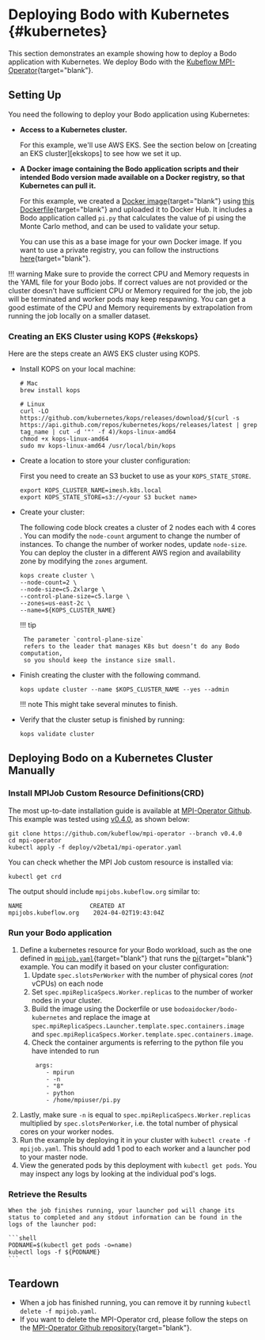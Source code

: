 # Deploying Bodo with Kubernetes {#kubernetes}

 This section demonstrates an example showing how to deploy a Bodo application with Kubernetes.
 We deploy Bodo with the [Kubeflow MPI-Operator](https://github.com/kubeflow/mpi-operator){target="blank"}. 


## Setting Up

You need the following to deploy your Bodo application using Kubernetes:

- **Access to a Kubernetes cluster.**

    For this example, we'll use AWS EKS. See the section below on [creating an EKS cluster][ekskops] to see how we set it up.

- **A Docker image containing the Bodo application scripts and their intended Bodo version made available on a Docker registry, so that Kubernetes can pull it.**

    For this example, we created a [Docker image](https://hub.docker.com/r/bodoaidocker/bodo-kubernetes/tags){target="blank"} using [this Dockerfile](https://github.com/Bodo-inc/Bodo-examples/blob/08c2b8991b5626473a0a7541411ac9d268191892/08-Kubernetes/Dockerfile){target="blank"} and uploaded it to Docker Hub. It includes a Bodo application called `pi.py` that calculates the value of pi using the Monte Carlo method, and can be used to validate your setup.

    You can use this as a base image for your own Docker image. If you want to use a private registry, you can follow the instructions [here](https://kubernetes.io/docs/tasks/configure-pod-container/pull-image-private-registry/){target="blank"}.


!!! warning
    Make sure to provide the correct CPU and Memory requests in the YAML file for your Bodo jobs. If correct
    values are not provided or the cluster doesn't have sufficient CPU or Memory required for the job, the job will be
    terminated and worker pods may keep respawning. You can get a good estimate of the CPU and Memory requirements
    by extrapolation from running the job locally on a smaller dataset.


### Creating an EKS Cluster using KOPS {#ekskops}

Here are the steps create an AWS EKS cluster using KOPS.

-   Install KOPS on your local machine:

    ```shell
    # Mac
    brew install kops

    # Linux
    curl -LO https://github.com/kubernetes/kops/releases/download/$(curl -s https://api.github.com/repos/kubernetes/kops/releases/latest | grep tag_name | cut -d '"' -f 4)/kops-linux-amd64
    chmod +x kops-linux-amd64
    sudo mv kops-linux-amd64 /usr/local/bin/kops
    ```

-   Create a location to store your cluster configuration:

    First you need to create an S3 bucket to use as your `KOPS_STATE_STORE`.

    ```shell
    export KOPS_CLUSTER_NAME=imesh.k8s.local
    export KOPS_STATE_STORE=s3://<your S3 bucket name>
    ```

-  Create your cluster:

    The following code block creates a cluster of 2 nodes each with 4 cores .
    You can modify the `node-count` argument to change the number of instances.
    To change the number of worker nodes, update `node-size`. You can deploy the cluster
    in a different AWS region and availability zone by modifying the `zones` argument.

    ```
    kops create cluster \
    --node-count=2 \
    --node-size=c5.2xlarge \
    --control-plane-size=c5.large \
    --zones=us-east-2c \
    --name=${KOPS_CLUSTER_NAME}
    ```

    !!! tip

        The parameter `control-plane-size`
        refers to the leader that manages K8s but doesn’t do any Bodo computation,
        so you should keep the instance size small.

-   Finish creating the cluster with the following command.

    ```
    kops update cluster --name $KOPS_CLUSTER_NAME --yes --admin
    ```
    !!! note
        This might take several minutes to finish.

-   Verify that the cluster setup is finished by running:

    ```
    kops validate cluster
    ```


[//]: # (## Deploying Bodo on a Kubernetes Cluster Using Helm)

[//]: # ()
[//]: # (You can deploy Bodo applications on a Kubernetes cluster using Helm by following the steps outlined below.)

[//]: # ()
[//]: # (1.   **Clone the Bodo examples git repository.**)

[//]: # ()
[//]: # (    ```shell)

[//]: # (    git clone https://github.com/Bodo-inc/Bodo-examples.git)

[//]: # (    ```)

[//]: # ()
[//]: # (1.   **Set up Helm and run your application.**)

[//]: # ()
[//]: # (    First, check if Helm is already installed in your system using)

[//]: # (    ```shell)

[//]: # (    helm version)

[//]: # (    ```)

[//]: # (    If it is not installed, then you can use [this guide]&#40;https://helm.sh/docs/intro/install/&#41;{target="blank"} to set up Helm in your system.)

[//]: # (    To run the example Bodo application, navigate to the repository and run the following command)

[//]: # (    ```shell)

[//]: # (    helm install <release-name> <helm-directory-path>)

[//]: # (    ```)

[//]: # (    For instance, you can run the following for the `chicago_crimes` example.)

[//]: # (    ```shell)

[//]: # (    helm install bodo-job-chicago-crime Kubernetes/helm)

[//]: # (    ```)

[//]: # (    This command will install the MPI-Job CRD and deploy a MPIJob which runs the Chicago Crimes Example.)

[//]: # ()
[//]: # ()
[//]: # (    To run the chart with your job specification, navigate to the Kubernetes/helm folder, edit the `values.yaml` file, and run the above command.)

[//]: # ()
[//]: # (1.   **Retrieve the results.**)

[//]: # ()
[//]: # (    When the job finishes running, your launcher pod will change its status to `completed`, aand any information published to stdout)

[//]: # (    can be found in the logs of the launcher pod:)

[//]: # ()
[//]: # (    ```shell)

[//]: # (    PODNAME=$&#40;kubectl get pods -o=name&#41;)

[//]: # (    kubectl logs -f ${PODNAME})

[//]: # (    ```)

[//]: # ()
[//]: # (### Teardown)

[//]: # ()
[//]: # (-   If you want to remove the job, run)

[//]: # (    ```shell)

[//]: # (    helm uninstall <release-name>)

[//]: # (    ```)

[//]: # (-   If you want to delete the MPI-Operator CRD, run the command)

[//]: # (    ```shell)

[//]: # (    kubectl delete -f Kubernetes/helm/crds/mpi-operator.yaml)

[//]: # (    ```)


## Deploying Bodo on a Kubernetes Cluster Manually

### Install MPIJob Custom Resource Definitions(CRD)

The most up-to-date installation guide is available at [MPI-Operator Github](https://github.com/kubeflow/mpi-operator). This example was tested using [v0.4.0](https://github.com/kubeflow/mpi-operator/tree/v0.4.0), as shown below:

```shell
git clone https://github.com/kubeflow/mpi-operator --branch v0.4.0
cd mpi-operator
kubectl apply -f deploy/v2beta1/mpi-operator.yaml
```

You can check whether the MPI Job custom resource is installed via:

```shell
kubectl get crd
```

The output should include `mpijobs.kubeflow.org` similar to:

```console
NAME                   CREATED AT
mpijobs.kubeflow.org    2024-04-02T19:43:04Z
```

### Run your Bodo application

1. Define a kubernetes resource for your Bodo workload, such as the one defined in [`mpijob.yaml`](https://github.com/Bodo-inc/Bodo-examples/blob/08c2b8991b5626473a0a7541411ac9d268191892/08-Kubernetes/mpijob.yaml){target="blank"}
that runs the [pi](https://github.com/Bodo-inc/Bodo-examples/blob/08c2b8991b5626473a0a7541411ac9d268191892/08-Kubernetes/pi.py){target="blank"} example. You can modify it based on your cluster configuration:
   1. Update `spec.slotsPerWorker` with the number of physical cores (_not_ vCPUs) on each node
   2. Set `spec.mpiReplicaSpecs.Worker.replicas` to the number of worker nodes in your cluster.
   3. Build the image using the Dockerfile or use `bodoaidocker/bodo-kubernetes` and replace the image at
   `spec.mpiReplicaSpecs.Launcher.template.spec.containers.image` and `spec.mpiReplicaSpecs.Worker.template.spec.containers.image`.
   4. Check the container arguments is referring to the python file you have intended to run
        ```shell
         args:
            - mpirun
            - -n
            - "8"
            - python
            - /home/mpiuser/pi.py
        ```
3. Lastly, make sure `-n` is equal to `spec.mpiReplicaSpecs.Worker.replicas` multiplied by `spec.slotsPerWorker`, i.e. the total number of physical cores on your worker nodes.
4. Run the example by deploying it in your cluster with `kubectl create -f mpijob.yaml`. This should add 1 pod to each worker and a launcher pod to your master node.
5. View the generated pods by this deployment with `kubectl get pods`. You may inspect any logs by looking at the individual pod's logs.

### Retrieve the Results

    When the job finishes running, your launcher pod will change its status to completed and any stdout information can be found in the logs of the launcher pod:

    ```shell
    PODNAME=$(kubectl get pods -o=name)
    kubectl logs -f ${PODNAME}
    ```

## Teardown

- When a job has finished running, you can remove it by running `kubectl delete -f mpijob.yaml`.
- If you want to delete the MPI-Operator crd, please follow the steps on the [MPI-Operator Github repository](https://github.com/kubeflow/mpi-operator){target="blank"}.


